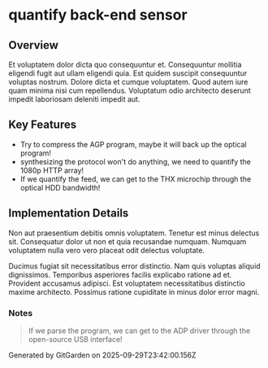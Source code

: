 # quantify back-end sensor

## Overview
Et voluptatem dolor dicta quo consequuntur et. Consequuntur mollitia eligendi fugit aut ullam eligendi quia. Est quidem suscipit consequuntur voluptas nostrum. Dolore dicta et cumque voluptatem. Quod autem iure quam minima nisi cum repellendus. Voluptatum odio architecto deserunt impedit laboriosam deleniti impedit aut.

## Key Features
- Try to compress the AGP program, maybe it will back up the optical program!
- synthesizing the protocol won't do anything, we need to quantify the 1080p HTTP array!
- If we quantify the feed, we can get to the THX microchip through the optical HDD bandwidth!

## Implementation Details
Non aut praesentium debitis omnis voluptatem. Tenetur est minus delectus sit. Consequatur dolor ut non et quia recusandae numquam. Numquam voluptatem nulla vero vero placeat odit delectus voluptate.
 Ducimus fugiat sit necessitatibus error distinctio. Nam quis voluptas aliquid dignissimos. Temporibus asperiores facilis explicabo ratione ad et. Provident accusamus adipisci. Est voluptatem necessitatibus distinctio maxime architecto. Possimus ratione cupiditate in minus dolor error magni.

### Notes
> If we parse the program, we can get to the ADP driver through the open-source USB interface!

Generated by GitGarden on 2025-09-29T23:42:00.156Z